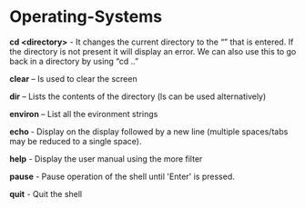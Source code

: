 ﻿# Operating-Systems
**cd &lt;directory&gt;** - It changes the current directory to the “<directory>” that is entered. If the directory is not present it will display an error. We can also use this to go back in a directory by using “cd ..”

**clear** – Is used to clear the screen

**dir** – Lists the contents of the directory (ls can be used alternatively)

**environ** – List all the evironment strings

**echo <message>** - Display <message> on the display followed by a new line (multiple spaces/tabs may be reduced to a single space).

**help** - Display the user manual using the more filter

**pause** - Pause operation of the shell until 'Enter' is pressed.

**quit** - Quit the shell



